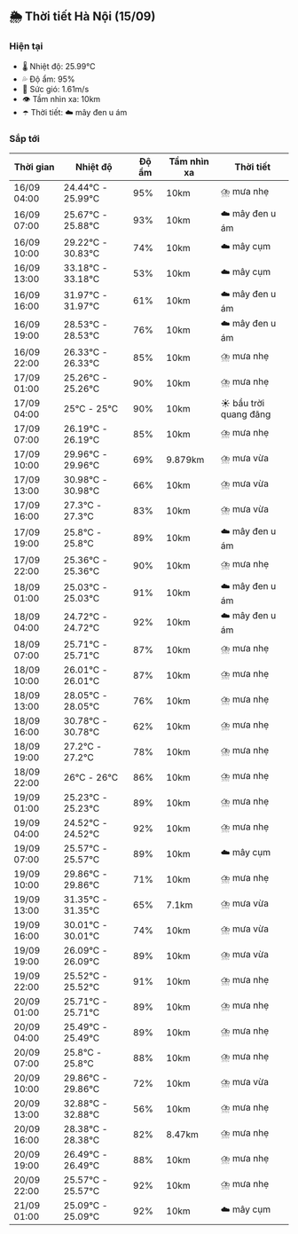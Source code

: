 ## 🌦️ Thời tiết Hà Nội (15/09)

### Hiện tại

- 🌡️ Nhiệt độ: 25.99℃
- 💦 Độ ẩm: 95%
- 💨 Sức gió: 1.61m/s
- 👁️ Tầm nhìn xa: 10km
- ☂️ Thời tiết: ☁️ mây đen u ám

### Sắp tới

| Thời gian | Nhiệt độ | Độ ẩm | Tầm nhìn xa | Thời tiết |
| --- | --- | --- | --- | --- |
| 16/09 04:00 | 24.44℃ - 25.99℃ | 95% | 10km | ⛈️ mưa nhẹ |
| 16/09 07:00 | 25.67℃ - 25.88℃ | 93% | 10km | ☁️ mây đen u ám |
| 16/09 10:00 | 29.22℃ - 30.83℃ | 74% | 10km | ☁️ mây cụm |
| 16/09 13:00 | 33.18℃ - 33.18℃ | 53% | 10km | ☁️ mây cụm |
| 16/09 16:00 | 31.97℃ - 31.97℃ | 61% | 10km | ☁️ mây đen u ám |
| 16/09 19:00 | 28.53℃ - 28.53℃ | 76% | 10km | ☁️ mây đen u ám |
| 16/09 22:00 | 26.33℃ - 26.33℃ | 85% | 10km | ⛈️ mưa nhẹ |
| 17/09 01:00 | 25.26℃ - 25.26℃ | 90% | 10km | ⛈️ mưa nhẹ |
| 17/09 04:00 | 25℃ - 25℃ | 90% | 10km | ☀️ bầu trời quang đãng |
| 17/09 07:00 | 26.19℃ - 26.19℃ | 85% | 10km | ⛈️ mưa nhẹ |
| 17/09 10:00 | 29.96℃ - 29.96℃ | 69% | 9.879km | ⛈️ mưa vừa |
| 17/09 13:00 | 30.98℃ - 30.98℃ | 66% | 10km | ⛈️ mưa vừa |
| 17/09 16:00 | 27.3℃ - 27.3℃ | 83% | 10km | ⛈️ mưa vừa |
| 17/09 19:00 | 25.8℃ - 25.8℃ | 89% | 10km | ☁️ mây đen u ám |
| 17/09 22:00 | 25.36℃ - 25.36℃ | 90% | 10km | ⛈️ mưa nhẹ |
| 18/09 01:00 | 25.03℃ - 25.03℃ | 91% | 10km | ☁️ mây đen u ám |
| 18/09 04:00 | 24.72℃ - 24.72℃ | 92% | 10km | ☁️ mây đen u ám |
| 18/09 07:00 | 25.71℃ - 25.71℃ | 87% | 10km | ⛈️ mưa nhẹ |
| 18/09 10:00 | 26.01℃ - 26.01℃ | 87% | 10km | ⛈️ mưa nhẹ |
| 18/09 13:00 | 28.05℃ - 28.05℃ | 76% | 10km | ⛈️ mưa nhẹ |
| 18/09 16:00 | 30.78℃ - 30.78℃ | 62% | 10km | ⛈️ mưa nhẹ |
| 18/09 19:00 | 27.2℃ - 27.2℃ | 78% | 10km | ⛈️ mưa nhẹ |
| 18/09 22:00 | 26℃ - 26℃ | 86% | 10km | ⛈️ mưa nhẹ |
| 19/09 01:00 | 25.23℃ - 25.23℃ | 89% | 10km | ⛈️ mưa nhẹ |
| 19/09 04:00 | 24.52℃ - 24.52℃ | 92% | 10km | ⛈️ mưa nhẹ |
| 19/09 07:00 | 25.57℃ - 25.57℃ | 89% | 10km | ☁️ mây cụm |
| 19/09 10:00 | 29.86℃ - 29.86℃ | 71% | 10km | ⛈️ mưa nhẹ |
| 19/09 13:00 | 31.35℃ - 31.35℃ | 65% | 7.1km | ⛈️ mưa vừa |
| 19/09 16:00 | 30.01℃ - 30.01℃ | 74% | 10km | ⛈️ mưa vừa |
| 19/09 19:00 | 26.09℃ - 26.09℃ | 89% | 10km | ⛈️ mưa vừa |
| 19/09 22:00 | 25.52℃ - 25.52℃ | 91% | 10km | ⛈️ mưa nhẹ |
| 20/09 01:00 | 25.71℃ - 25.71℃ | 89% | 10km | ⛈️ mưa nhẹ |
| 20/09 04:00 | 25.49℃ - 25.49℃ | 89% | 10km | ⛈️ mưa nhẹ |
| 20/09 07:00 | 25.8℃ - 25.8℃ | 88% | 10km | ⛈️ mưa nhẹ |
| 20/09 10:00 | 29.86℃ - 29.86℃ | 72% | 10km | ⛈️ mưa vừa |
| 20/09 13:00 | 32.88℃ - 32.88℃ | 56% | 10km | ⛈️ mưa nhẹ |
| 20/09 16:00 | 28.38℃ - 28.38℃ | 82% | 8.47km | ⛈️ mưa nhẹ |
| 20/09 19:00 | 26.49℃ - 26.49℃ | 88% | 10km | ⛈️ mưa nhẹ |
| 20/09 22:00 | 25.57℃ - 25.57℃ | 92% | 10km | ⛈️ mưa nhẹ |
| 21/09 01:00 | 25.09℃ - 25.09℃ | 92% | 10km | ☁️ mây cụm |
